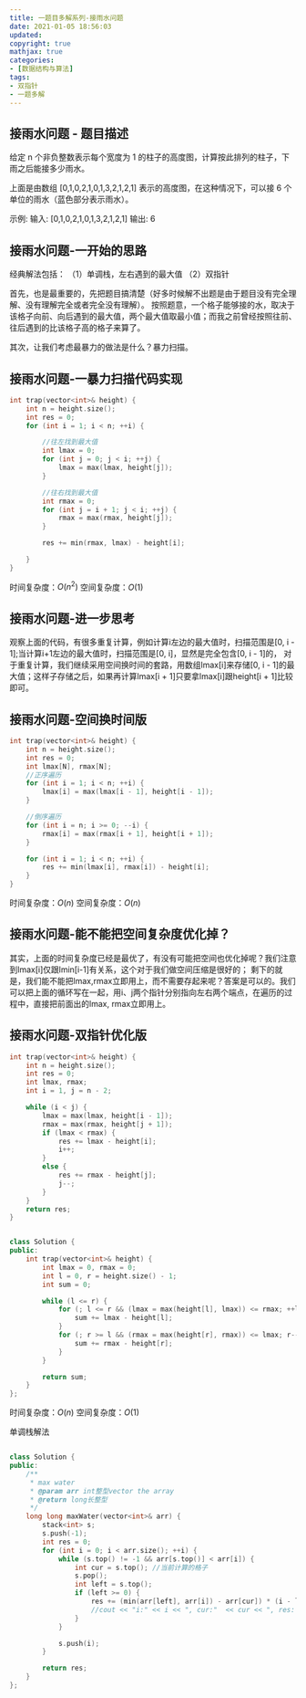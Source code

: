 ```yaml
---
title: 一题目多解系列-接雨水问题
date: 2021-01-05 18:56:03
updated:
copyright: true
mathjax: true
categories:
- [数据结构与算法]
tags: 
- 双指针
- 一题多解
---
```


## 接雨水问题 - 题目描述

给定 n 个非负整数表示每个宽度为 1 的柱子的高度图，计算按此排列的柱子，下雨之后能接多少雨水。

上面是由数组 [0,1,0,2,1,0,1,3,2,1,2,1] 表示的高度图，在这种情况下，可以接 6 个单位的雨水（蓝色部分表示雨水）。

示例:
输入: [0,1,0,2,1,0,1,3,2,1,2,1]
输出: 6

## 接雨水问题-一开始的思路

经典解法包括：
（1）单调栈，左右遇到的最大值
（2）双指针

首先，也是最重要的，先把题目搞清楚（好多时候解不出题是由于题目没有完全理解、没有理解完全或者完全没有理解）。
按照题意，一个格子能够接的水，取决于该格子向前、向后遇到的最大值，两个最大值取最小值；而我之前曾经按照往前、往后遇到的比该格子高的格子来算了。

其次，让我们考虑最暴力的做法是什么？暴力扫描。

## 接雨水问题-一暴力扫描代码实现

```cpp
int trap(vector<int>& height) {
    int n = height.size();
    int res = 0;
    for (int i = 1; i < n; ++i) {

        //往左找到最大值
        int lmax = 0;
        for (int j = 0; j < i; ++j) {
            lmax = max(lmax, height[j]);
        }

        //往右找到最大值
        int rmax = 0;
        for (int j = i + 1; j < i; ++j) {
            rmax = max(rmax, height[j]);
        }

        res += min(rmax, lmax) - height[i];

    }
}
```

时间复杂度：$O(n^2)$
空间复杂度：$O(1)$

## 接雨水问题-进一步思考

观察上面的代码，有很多重复计算，例如计算i左边的最大值时，扫描范围是[0, i - 1];当计算i+1左边的最大值时，扫描范围是[0, i]，显然是完全包含[0, i - 1]的，
对于重复计算，我们继续采用空间换时间的套路，用数组lmax[i]来存储[0, i - 1]的最大值；这样子存储之后，如果再计算lmax[i + 1]只要拿lmax[i]跟height[i + 1]比较即可。

## 接雨水问题-空间换时间版

```cpp
int trap(vector<int>& height) {
    int n = height.size();
    int res = 0;
    int lmax[N], rmax[N];
    //正序遍历
    for (int i = 1; i < n; ++i) {
        lmax[i] = max(lmax[i - 1], height[i - 1]);
    }

    //倒序遍历 
    for (int i = n; i >= 0; --i) {
        rmax[i] = max(rmax[i + 1], height[i + 1]);
    }

    for (int i = 1; i < n; ++i) {
        res += min(lmax[i], rmax[i]) - height[i];
    }
}
```

时间复杂度：$O(n)$
空间复杂度：$O(n)$

## 接雨水问题-能不能把空间复杂度优化掉？

其实，上面的时间复杂度已经是最优了，有没有可能把空间也优化掉呢？我们注意到lmax[i]仅跟lmin[i-1]有关系，这个对于我们做空间压缩是很好的；
剩下的就是，我们能不能把lmax,rmax立即用上，而不需要存起来呢？答案是可以的。我们可以把上面的循环写在一起，用i、j两个指针分别指向左右两个端点，在遍历的过程中，直接把前面出的lmax, rmax立即用上。

## 接雨水问题-双指针优化版

```cpp
int trap(vector<int>& height) {
    int n = height.size();
    int res = 0;
    int lmax, rmax;
    int i = 1, j = n - 2;

    while (i < j) {
        lmax = max(lmax, height[i - 1]);
        rmax = max(rmax, height[j + 1]);
        if (lmax < rmax) {
            res += lmax - height[i];
            i++;
        }
        else {
            res += rmax - height[j];
            j--;
        }
    }
    return res;
}
```

```cpp

class Solution {
public:
    int trap(vector<int>& height) {
        int lmax = 0, rmax = 0;
        int l = 0, r = height.size() - 1;
        int sum = 0;

        while (l <= r) {
            for (; l <= r && (lmax = max(height[l], lmax)) <= rmax; ++l) {
                sum += lmax - height[l];
            }
            for (; r >= l && (rmax = max(height[r], rmax)) <= lmax; r--) {
                sum += rmax - height[r];
            }
        } 

        return sum;
    }
};

```

时间复杂度：$O(n)$
空间复杂度：$O(1)$

单调栈解法

```cpp

class Solution {
public:
    /**
     * max water
     * @param arr int整型vector the array
     * @return long长整型
     */
    long long maxWater(vector<int>& arr) {
        stack<int> s;
        s.push(-1);
        int res = 0;
        for (int i = 0; i < arr.size(); ++i) {
            while (s.top() != -1 && arr[s.top()] < arr[i]) {
                int cur = s.top(); //当前计算的格子
                s.pop();
                int left = s.top();
                if (left >= 0) {
                    res += (min(arr[left], arr[i]) - arr[cur]) * (i - left - 1);
                    //cout << "i:" << i << ", cur:"  << cur << ", res: " << res << endl;
                }
            }

            s.push(i);
        }

        return res;
    }
};

```